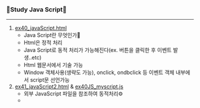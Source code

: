 ### 🥽Study Java Script🥽
---
1. [ex40_javaScript.html](./ex40_javaScript.html)
   - Java Script란 무엇인가🎣
   - Html은 정적 처리
   - Java Script로 동적 처리가 가능해진다(ex. 버튼을 클릭한 후 이벤트 발생..etc)
   - Html 웹문서에서 기술 가능
   - Window 객체사용(생략도 가능), onclick, ondbclick 등 이벤트 객체 내부에서 script문 선언가능
2. [ex41_javaScript2.html](./ex41_javaScript2.html) & [ex40JS_myscript.js](./JS/ex40JS_myscript.js)
   - 외부 JavaScript 파일을 참조하여 동적처리⚙
   - <script>태그를 이용하여 불러오기
   - function 만들고 호출
3. [ex42_dataType.html](.ex42_dataType.html)
   - 자바스크립트의 자료형🎙
   - 기본자료형 : var, let, const
   - var: __전역범위__ 혹은 함수범위/ **재선언과 업데이트**가 가능
   - let, const: __블록단위__ => if절 내에서 정의했다면 if 블록 밖에서 __사용 불가__/ **재선언 불가, 업데이트는 가능**
   - 참조형 : Object, function
   - json유형, object 유형 . . .
4. [ex43_function.html](./ex43_function.html)
   - Script문 내에서 함수 선언🦺
   - function 블록 생성
   - 변수에 function 바로 대입 + 호출을 무조건 해야한다 !
5. [ex44_operator.html](./ex44_operator.html)
   - 산술 연산자, 비트 연산자 . . . 👘
6. [ex45_operator2.html](./ex45_operator2.html)
   - 변환 내장함수 사용해보기👓
   - parseInt : int 로 변환
   - 삼항연산자, 조건문 사용